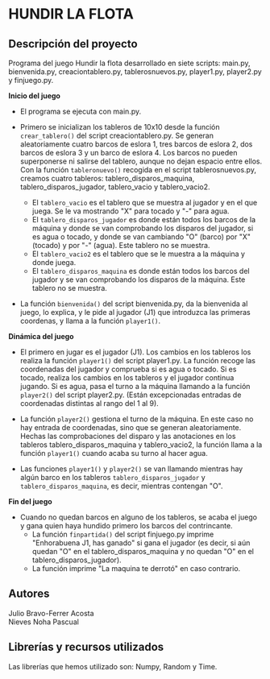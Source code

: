 # HUNDIR LA FLOTA

## Descripción del proyecto
Programa del juego Hundir la flota desarrollado en siete scripts: main.py, bienvenida.py, creaciontablero.py, tablerosnuevos.py, player1.py, player2.py y finjuego.py.  

**Inicio del juego**

* El programa se ejecuta con main.py.
* Primero se inicializan los tableros de 10x10 desde la función `crear_tablero()` del script creaciontablero.py. Se generan aleatoriamente cuatro barcos de eslora 1, tres barcos de eslora 2, dos barcos de eslora 3 y un barco de eslora 4. Los barcos no pueden superponerse ni salirse del tablero, aunque no dejan espacio entre ellos.  
Con la función `tableronuevo()` recogida en el script tablerosnuevos.py, creamos cuatro tableros: tablero_disparos_maquina, tablero_disparos_jugador, tablero_vacio y tablero_vacio2.
  * El `tablero_vacio` es el tablero que se muestra al jugador y en el que juega. Se le va mostrando "X" para tocado y "-" para agua.
  * El `tablero_disparos_jugador` es donde están todos los barcos de la máquina y donde se van comprobando los disparos del jugador, si es agua o tocado, y donde se van cambiando "O" (barco) por "X" (tocado) y por "-" (agua). Este tablero no se muestra.
  * El `tablero_vacio2` es el tablero que se le muestra a la máquina y donde juega.
  * El `tablero_disparos_maquina` es donde están todos los barcos del jugador y se van comprobando los disparos de la máquina. Este tablero no se muestra. 

* La función `bienvenida()` del script bienvenida.py, da la bienvenida al juego, lo explica, y le pide al jugador (J1) que introduzca las primeras coordenas, y llama a la función `player1()`.  

**Dinámica del juego**

* El primero en jugar es el jugador (J1). Los cambios en los tableros los realiza la función `player1()` del script player1.py. La función recoge las coordenadas del jugador y comprueba si es agua o tocado. Si es tocado, realiza los cambios en los tableros y el jugador continua jugando. Si es agua, pasa el turno a la máquina llamando a la función `player2()` del script player2.py. (Están excepcionadas entradas de coordenadas distintas al rango del 1 al 9).

* La función `player2()` gestiona el turno de la máquina. En este caso no hay entrada de coordenadas, sino que se generan aleatoriamente. Hechas las comprobaciones del disparo y las anotaciones en los tableros tablero_disparos_maquina y tablero_vacio2, la función llama a la función `player1()` cuando acaba su turno al hacer agua.

* Las funciones `player1()` y `player2()` se van llamando mientras hay algún barco en los tableros `tablero_disparos_jugador` y `tablero_disparos_maquina`, es decir, mientras contengan "O".  

**Fin del juego**

* Cuando no quedan barcos en alguno de los tableros, se acaba el juego y gana quien haya hundido primero los barcos del contrincante. 
  * La función `finpartida()` del script finjuego.py imprime "Enhorabuena J1, has ganado" si gana el jugador (es decir, si aún quedan "O" en el tablero_disparos_maquina y no quedan "O" en el tablero_disparos_jugador).
  * La función imprime "La maquina te derrotó" en caso contrario.

## Autores 

Julio Bravo-Ferrer Acosta  
Nieves Noha Pascual

## Librerías y recursos utilizados
Las librerías que hemos utilizado son: Numpy, Random y Time.

